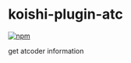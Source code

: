 # koishi-plugin-atc

[![npm](https://img.shields.io/npm/v/koishi-plugin-atc?style=flat-square)](https://www.npmjs.com/package/koishi-plugin-atc)

get atcoder information
